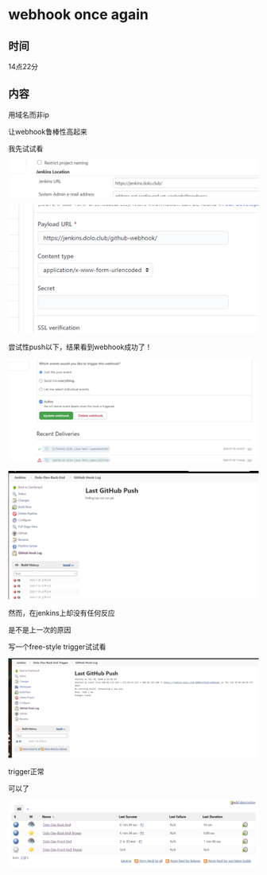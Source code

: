 # webhook once again

## 时间

14点22分

## 内容

用域名而非ip

让webhook鲁棒性高起来

我先试试看

![image-20200730135016790](webhook%20once%20again.assets/image-20200730135016790.png)



![image-20200730140049067](webhook%20once%20again.assets/image-20200730140049067.png)





尝试性push以下，结果看到webhook成功了！



![image-20200730141059899](webhook%20once%20again.assets/image-20200730141059899.png)





![image-20200730141139814](webhook%20once%20again.assets/image-20200730141139814.png)

然而，在jenkins上却没有任何反应



是不是上一次的原因

写一个free-style trigger试试看

![image-20200730141953883](webhook%20once%20again.assets/image-20200730141953883.png)

trigger正常

可以了

![image-20200730142211612](webhook%20once%20again.assets/image-20200730142211612.png)